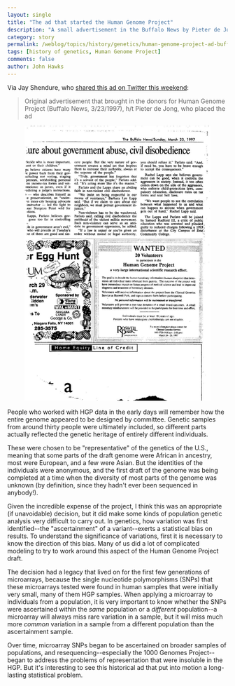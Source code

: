 ```yaml
---
layout: single
title: "The ad that started the Human Genome Project"
description: "A small advertisement in the Buffalo News by Pieter de Jong looks for volunteers to become the template for the human genome."
category: story
permalink: /weblog/topics/history/genetics/human-genome-project-ad-buffalo-news.html
tags: [history of genetics, Human Genome Project]
comments: false
author: John Hawks
---
```


Via Jay Shendure, who <a href="https://twitter.com/JShendure/status/924254797418479618">shared this ad on Twitter this weekend</a>:

<blockquote>Original advertisement that brought in the donors for Human Genome Project (Buffalo News, 3/23/1997), h/t Pieter de Jong, who placed the ad</blockquote>

<figure>
<img src="/images/human-genome-project-ad-buffalo-news.jpg" alt="Buffalo News ad for Human Genome Project" />
</figure>

People who worked with HGP data in the early days will remember how the entire genome appeared to be designed by committee. Genetic samples from around thirty people were ultimately included, so different parts actually reflected the genetic heritage of entirely different individuals.

These were chosen to be "representative" of the genetics of the U.S., meaning that some parts of the draft genome were African in ancestry, most were European, and a few were Asian. But the identities of the individuals were anonymous, and the first draft of the genome was being completed at a time when the diversity of most parts of the genome was unknown (by definition, since they hadn't ever been sequenced in anybody!).

Given the incredible expense of the project, I think this was an appropriate (if unavoidable) decision, but it did make some kinds of population genetic analysis very difficult to carry out. In genetics, how variation was first identified--the "ascertainment" of a variant--exerts a statistical bias on results. To understand the significance of variations, first it is necessary to know the direction of this bias. Many of us did a lot of complicated modeling to try to work around this aspect of the Human Genome Project draft.

The decision had a legacy that lived on for the first few generations of microarrays, because the single nucleotide polymorphisms (SNPs) that these microarrays tested were found in human samples that were initially very small, many of them HGP samples. When applying a microarray to individuals from a population, it is very important to know whether the SNPs were ascertained within the <em>same</em> population or a <em>different</em> population--a microarray will always miss rare variation in a sample, but it will miss much more <em>common</em> variation in a sample from a different population than the ascertainment sample.

Over time, microarray SNPs began to be ascertained on broader samples of populations, and resequencing--especially the 1000 Genomes Project--began to address the problems of representation that were insoluble in the HGP. But it's interesting to see this historical ad that put into motion a long-lasting statistical problem.

